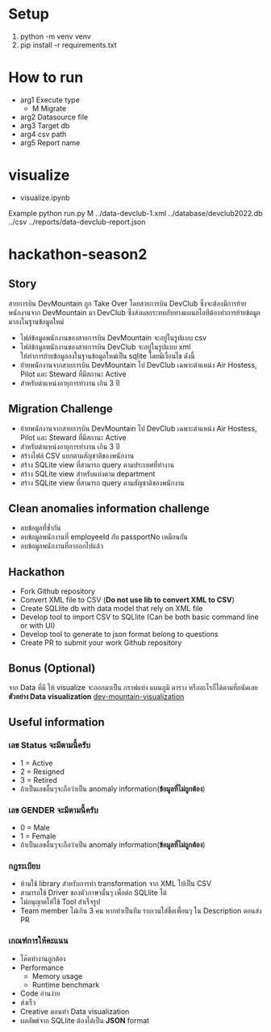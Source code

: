 # Setup
1. python -m venv venv
2. pip install -r requirements.txt

# How to run
- arg1 Execute type
  - M Migrate
- arg2 Datasource file
- arg3 Target db
- arg4 csv path
- arg5 Report name

# visualize
- visualize.ipynb

Example
python run.py M ../data-devclub-1.xml ../database/devclub2022.db ../csv ../reports/data-devclub-report.json

# hackathon-season2
## Story
สายการบิน DevMountain ถูก Take Over โดยสายการบิน DevClub ซึ่งจะต้องมีการย้ายพนักงานจาก DevMountain มา DevClub ซึ่งส่งผลกระทบกับทางแผนกไอทีต้องทำการย้ายข้อมูลมาลงในฐานข้อมูลใหม่ 
- ไฟล์ข้อมูลพนักงานของสายการบิน DevMountain จะอยู่ในรูปแบบ csv
- ไฟล์ข้อมูลพนักงานของสายการบิน DevClub จะอยู่ในรูปแบบ xml  
ให้ทำการย้ายข้อมูลลงในฐานข้อมูลใหม่เป็น sqlite โดยมีเงื่อนไข ดังนี้
- ย้ายพนักงานจากสายการบิน DevMountain ไป DevClub เฉพาะตำแหน่ง Air Hostess, Pilot และ Steward ที่มีสถานะ Active 
- สำหรับตำแหน่งอายุการทำงาน เกิน 3 ปี


## Migration Challenge 
- ย้ายพนักงานจากสายการบิน DevMountain ไป DevClub เฉพาะตำแหน่ง Air Hostess, Pilot และ Steward ที่มีสถานะ Active 
- สำหรับตำแหน่งอายุการทำงาน เกิน 3 ปี
- สร้างไฟล์ CSV แยกตามสัญชาติของพนักงาน
- สร้าง SQLite view ที่สามารถ query ตามประเทศที่ทำงาน
- สร้าง SQLite view สำหรับแบ่งตาม department
- สร้าง SQLite view ที่สามารถ query ตามสัญชาติของพนักงาน

## Clean anomalies information challenge
- ลบข้อมูลที่ซ้ำกัน
- ลบข้อมูลพนักงานที่ employeeId กับ passportNo เหมือนกัน
- ลบข้อมูลพนักงานที่ลาออกไปแล้ว

## Hackathon
- Fork Github repository
- Convert XML file to CSV (**Do not use lib to convert XML to CSV**)
- Create SQLlite db with data model that rely on XML file
- Develop tool to import CSV to SQLlite (Can be both basic command line or with UI)
- Develop tool to generate to json format belong to questions
- Create PR to submit your work Github repository

## Bonus (Optional)
จาก Data ที่มี ให้ visualize จะออกมาเป็น กราฟแท่ง แผนภูมิ ตาราง หรืออะไรก็ได้ตามที่ถนัดเลย
**ตัวอย่าง Data visualization**
[dev-mountain-visualization](https://dev-moutain-dataviz.netlify.app/)

## Useful information

### เลข Status จะมีตามนี้ครับ
- 1 = Active
- 2 = Resigned
- 3 = Retired
- ถ้าเป็นเลขอื่นๆจะถือว่าเป็น anomaly information(**ข้อมูลที่ไม่ถูกต้อง**)

### เลข GENDER จะมีตามนี้ครับ
- 0 = Male
- 1 = Female
- ถ้าเป็นเลขอื่นๆจะถือว่าเป็น anomaly information(**ข้อมูลที่ไม่ถูกต้อง**)

### กฎระเบียบ

- ห้ามใช้ library สำหรับการทำ transformation จาก XML ไปเป็น CSV
- สามารถใช้ Driver ของตัวภาษานั้นๆ เพื่อต่อ SQLlite ได้
- ไม่อนุญาตให้ใช้ Tool สำเร็จรูป
- Team member ไม่เกิน 3 คน หากทำเป็นทีม รบกวนใส่ชื่อเพื่อนๆ ใน Description ตอนส่ง PR

### เกณฑ์การให้คะแนน

- โค๊ดทำงานถูกต้อง
- Performance
  - Memory usage
  - Runtime benchmark 
- Code อ่านง่าย
- ส่งเร็ว
- Creative ตอนทำ Data visualization 
- ผลลัพธ์จาก SQLlite ต้องได้เป็น **JSON** format